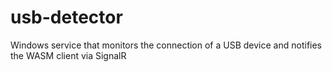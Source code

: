 # usb-detector
Windows service that monitors the connection of a USB device and notifies the WASM client via SignalR 

